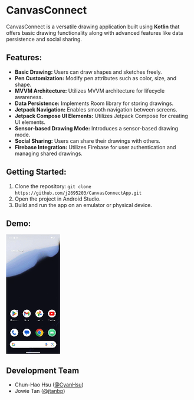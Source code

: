 # CanvasConnect

CanvasConnect is a versatile drawing application built using **Kotlin** that offers basic drawing functionality along with advanced features like data persistence and social sharing.

## Features:

- **Basic Drawing:** Users can draw shapes and sketches freely.
- **Pen Customization:** Modify pen attributes such as color, size, and shape.
- **MVVM Architecture:** Utilizes MVVM architecture for lifecycle awareness.
- **Data Persistence:** Implements Room library for storing drawings.
- **Jetpack Navigation:** Enables smooth navigation between screens.
- **Jetpack Compose UI Elements:** Utilizes Jetpack Compose for creating UI elements.
- **Sensor-based Drawing Mode:** Introduces a sensor-based drawing mode.
- **Social Sharing:** Users can share their drawings with others.
- **Firebase Integration:** Utilizes Firebase for user authentication and managing shared drawings.

## Getting Started:

1. Clone the repository: `git clone https://github.com/j2695203/CanvasConnectApp.git`
2. Open the project in Android Studio.
3. Build and run the app on an emulator or physical device.

## Demo:

![Demo](paintdemo.gif)

##  Development Team

- Chun-Hao Hsu ([@CyanHsu](https://github.com/CyanHsu))
- Jowie Tan ([@jtanbp](https://github.com/jtanbp))
